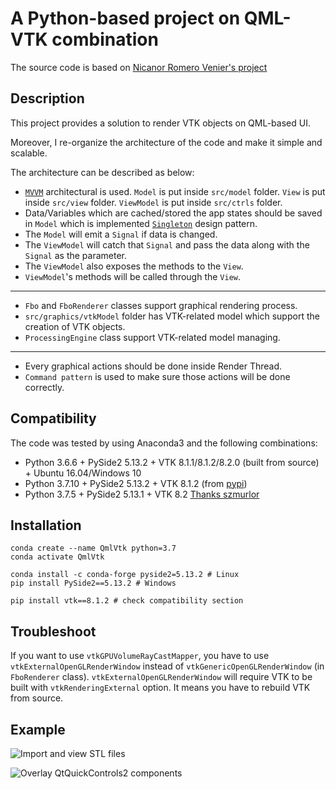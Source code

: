 # A Python-based project on QML-VTK combination

The source code is based on [Nicanor Romero Venier's project](https://github.com/nicanor-romero/QtVtk)

## Description

This project provides a solution to render VTK objects on QML-based UI.

Moreover, I re-organize the architecture of the code and make it simple and scalable.

The architecture can be described as below:

- [`MVVM`](https://en.wikipedia.org/wiki/Model%E2%80%93view%E2%80%93viewmodel) architectural is used. `Model` is put inside `src/model` folder. `View` is put inside `src/view` folder. `ViewModel` is put inside `src/ctrls` folder.
- Data/Variables which are cached/stored the app states should be saved in `Model` which is implemented [`Singleton`](https://en.wikipedia.org/wiki/Singleton_pattern) design pattern.
- The `Model` will emit a `Signal` if data is changed.
- The `ViewModel` will catch that `Signal` and pass the data along with the `Signal` as the parameter.
- The `ViewModel` also exposes the methods to the `View`.
- `ViewModel`'s methods will be called through the `View`.
---
- `Fbo` and `FboRenderer` classes support graphical rendering process.
- `src/graphics/vtkModel` folder has VTK-related model which support the creation of VTK objects.
- `ProcessingEngine` class support VTK-related model managing.
---
- Every graphical actions should be done inside Render Thread.
- `Command pattern` is used to make sure those actions will be done correctly.

## Compatibility

The code was tested by using Anaconda3 and the following combinations:
- Python 3.6.6 + PySide2 5.13.2 + VTK 8.1.1/8.1.2/8.2.0 (built from source) + Ubuntu 16.04/Windows 10
- Python 3.7.10 + PySide2 5.13.2 + VTK 8.1.2 (from [pypi](https://pypi.org/project/vtk))
- Python 3.7.5 + PySide2 5.13.1 + VTK 8.2 [Thanks szmurlor](https://github.com/szmurlor/QtVTK-Py)

## Installation

```shell
conda create --name QmlVtk python=3.7
conda activate QmlVtk

conda install -c conda-forge pyside2=5.13.2 # Linux
pip install PySide2==5.13.2 # Windows

pip install vtk==8.1.2 # check compatibility section
```

## Troubleshoot

If you want to use `vtkGPUVolumeRayCastMapper`, you have to use `vtkExternalOpenGLRenderWindow` instead of `vtkGenericOpenGLRenderWindow` (in `FboRenderer` class). `vtkExternalOpenGLRenderWindow` will require VTK to be built with `vtkRenderingExternal` option. It means you have to rebuild VTK from source.

## Example

![Import and view STL files](resources/QmlVtk_1.gif "Import and view STL files")

![Overlay QtQuickControls2 components](resources/QmlVtk_2.gif "Overlay QtQuickControls2 components")
